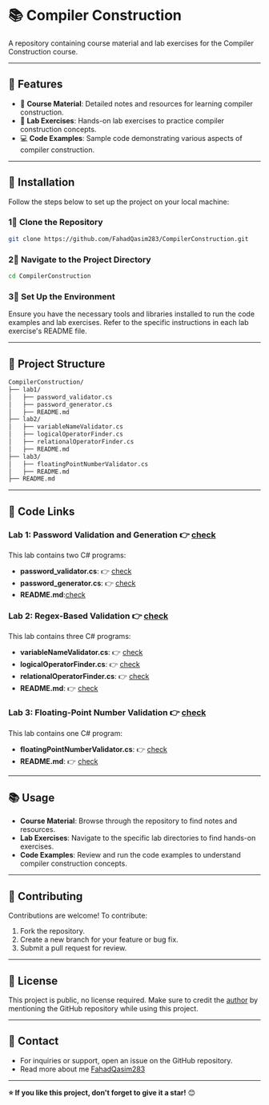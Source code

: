 # 📚 Compiler Construction

A repository containing course material and lab exercises for the Compiler Construction course.

---

## 👋 Features

- 🔧 **Course Material**: Detailed notes and resources for learning compiler construction.
- 🧪 **Lab Exercises**: Hands-on lab exercises to practice compiler construction concepts.
- 💻 **Code Examples**: Sample code demonstrating various aspects of compiler construction.

---

## 🚀 Installation

Follow the steps below to set up the project on your local machine:

### 1⃣ Clone the Repository

```bash
git clone https://github.com/FahadQasim283/CompilerConstruction.git
``` 
### 2⃣ Navigate to the Project Directory
```bash
cd CompilerConstruction
```
### 3⃣ Set Up the Environment
Ensure you have the necessary tools and libraries installed to run the code examples and lab exercises. Refer to the specific instructions in each lab exercise's README file.

---

## 📂 Project Structure

```bash
CompilerConstruction/
├── lab1/
│   ├── password_validator.cs
│   ├── password_generator.cs
│   ├── README.md
├── lab2/
│   ├── variableNameValidator.cs
│   ├── logicalOperatorFinder.cs
│   ├── relationalOperatorFinder.cs
│   ├── README.md
├── lab3/
│   ├── floatingPointNumberValidator.cs
│   ├── README.md
├── README.md
```

---

## 🧪 Code Links

### Lab 1: Password Validation and Generation 👉 [check](lab1/)
This lab contains two C# programs:
- **password_validator.cs**: 👉 [check](lab1/password_validator.cs)
- **password_generator.cs**: 👉 [check](lab1/password_generator.cs)
- **README.md**:[check](lab1/README.md)      

### Lab 2: Regex-Based Validation 👉 [check](lab2/)
This lab contains three C# programs:
- **variableNameValidator.cs**: 👉 [check](lab2/variableNameValidator.cs)
- **logicalOperatorFinder.cs**: 👉 [check](lab2/logicalOperatorFinder.cs)
- **relationalOperatorFinder.cs**: 👉 [check](lab2/relationalOperatorFinder.cs)
- **README.md**: 👉 [check](lab2/README.md)      

### Lab 3: Floating-Point Number Validation 👉 [check](lab3/)
This lab contains one C# program:
- **floatingPointNumberValidator.cs**: 👉 [check](lab3/floatingPointNumberValidator.cs)
- **README.md**: 👉 [check](lab3/README.md)

---

## 📚 Usage
- **Course Material**: Browse through the repository to find notes and resources.
- **Lab Exercises**: Navigate to the specific lab directories to find hands-on exercises.
- **Code Examples**: Review and run the code examples to understand compiler construction concepts.

---

## 🤝 Contributing
Contributions are welcome! To contribute:
1. Fork the repository.
2. Create a new branch for your feature or bug fix.
3. Submit a pull request for review.

---

## 📝 License
This project is public, no license required. Make sure to credit the [author](https://github.com/FahadQasim283/) by mentioning the GitHub repository while using this project.

---

## 📧 Contact
- For inquiries or support, open an issue on the GitHub repository.
- Read more about me [FahadQasim283](https://github.com/FahadQasim283/)
---

**⭐️ If you like this project, don't forget to give it a star!** 😊
